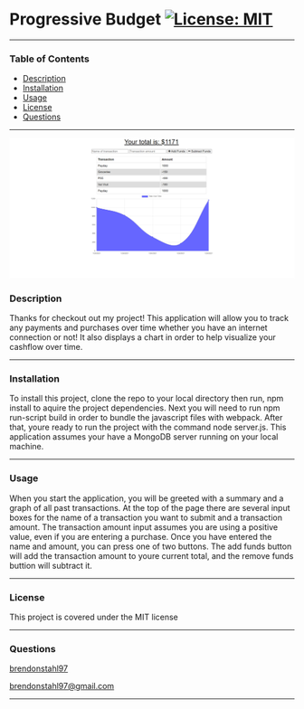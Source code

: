 
# Progressive Budget [![License: MIT](https://img.shields.io/badge/License-MIT-yellow.svg)](https://opensource.org/licenses/MIT)
***
   
### Table of Contents
* [Description](#Description)
* [Installation](#Installation)
* [Usage](#Usage)
* [License](#License)
* [Questions](#Questions)
---

![Sample Budget Photo](./assets/ExamplePhoto1.png)
   
### Description <a name="Description"></a>
Thanks for checkout out my project! This application will allow you to track any payments and purchases over time whether you have an internet connection or not! It also displays a chart in order to help visualize your cashflow over time.
   
---
   
### Installation <a name="Installation"></a>
To install this project, clone the repo to your local directory then run, npm install to aquire the project dependencies. Next you will need to run npm run-script build in order to bundle the javascript files with webpack. After that, youre ready to run the project with the command node server.js. This application assumes your have a MongoDB server running on your local machine.
   
---
   
### Usage <a name="Usage"></a>
When you start the application, you will be greeted with a summary and a graph of all past transactions. At the top of the page there are several input boxes for the name of a transaction you want to submit and a transaction amount. The transaction amount input assumes you are using a positive value, even if you are entering a purchase.  Once you have entered the name and amount, you can press one of two buttons. The add funds button will add the transaction amount to youre current total, and the remove funds buttion will subtract it.
   
---
   
### License <a name="License"></a>
This project is covered under the MIT license

---
   
   
### Questions <a name="Questions"></a>

[brendonstahl97](https://github.com/brendonstahl97)

brendonstahl97@gmail.com
   
---